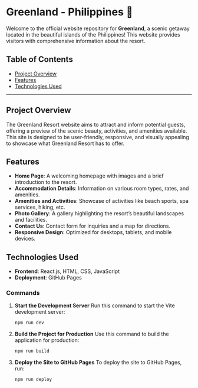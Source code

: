 # Greenland - Philippines 🌴

Welcome to the official website repository for **Greenland**, a scenic getaway located in the beautiful islands of the Philippines! This website provides visitors with comprehensive information about the resort.

## Table of Contents
- [Project Overview](#project-overview)
- [Features](#features)
- [Technologies Used](#technologies-used)

---

## Project Overview

The Greenland Resort website aims to attract and inform potential guests, offering a preview of the scenic beauty, activities, and amenities available. This site is designed to be user-friendly, responsive, and visually appealing to showcase what Greenland Resort has to offer.

## Features

- **Home Page**: A welcoming homepage with images and a brief introduction to the resort.
- **Accommodation Details**: Information on various room types, rates, and amenities.
- **Amenities and Activities**: Showcase of activities like beach sports, spa services, hiking, etc.
- **Photo Gallery**: A gallery highlighting the resort’s beautiful landscapes and facilities.
- **Contact Us**: Contact form for inquiries and a map for directions.
- **Responsive Design**: Optimized for desktops, tablets, and mobile devices.


## Technologies Used

- **Frontend**: React.js, HTML, CSS, JavaScript
- **Deployment**: GitHub Pages


### Commands

1. **Start the Development Server**
   Run this command to start the Vite development server:

   ```bash
   npm run dev
   ```

2. **Build the Project for Production**
    Use this command to build the application for production:

    ```bash
   npm run build
   ```

3. **Deploy the Site to GitHub Pages**
    To deploy the site to GitHub Pages, run:
    ```bash
    npm run deploy
    ```
